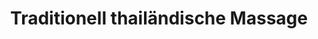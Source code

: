 ---
title: "Traditionell thailändische Massage"
url: /pirna/traditionell-thailaendische-massage/
shop: Massage
---